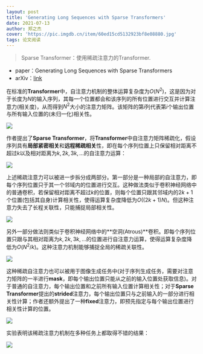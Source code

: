 ```yaml
---
layout: post
title: 'Generating Long Sequences with Sparse Transformers'
date: 2021-07-13
author: 郑之杰
cover: 'https://pic.imgdb.cn/item/60ed15cd5132923bf8e08880.jpg'
tags: 论文阅读
---
```


> Sparse Transformer：使用稀疏注意力的Transformer.

- paper：Generating Long Sequences with Sparse Transformers
- arXiv：[link](https://arxiv.org/abs/1904.10509)

在标准的**Transformer**中，自注意力机制的整体运算复杂度为$O(N^2)$，这是因为对于长度为$N$的输入序列，其每一个位置都会和该序列的所有位置进行交互并计算注意力(相关度)，从而得到$N^2$大小的注意力矩阵。该矩阵的第$i$列代表第$i$个输出位置与所有输入位置的(未归一化)相关性。

![](https://pic.imgdb.cn/item/60ed16a45132923bf8e602d3.jpg)

作者提出了**Sparse Transformer**，将**Transformer**中自注意力矩阵稀疏化，假设序列具有**局部紧密相关**和**远程稀疏相关**性，即在每个序列位置上只保留相对距离不超过$k$以及相对距离为$k,2k,3k,...$的自注意力运算：

![](https://pic.imgdb.cn/item/60ed16c85132923bf8e6e8ad.jpg)

上述稀疏注意力可以被进一步拆分成两部分。第一部分是一种局部的自注意力，即每个序列位置只于其一个邻域内的位置进行交互。这种做法类似于卷积神经网络中的普通卷积，若保留相对距离不超过$k$的位置，则每个位置只跟其邻域内的$2k+1$个位置(包括其自身)计算相关性，使得运算复杂度降低为$O((2k+1)N)$。但这种注意力失去了长程关联性，只能捕捉局部相关性。

![](https://pic.imgdb.cn/item/60ed17095132923bf8e886a0.jpg)

另外一部分做法则类似于卷积神经网络中的**空洞(Atrous)**卷积。即每个序列位置只跟与其相对距离为$k,2k,3k,...$的位置进行自注意力运算，使得运算复杂度降低为$O(N^2/k)$。这种注意力机制能够捕捉全局的稀疏关联性。

![](https://pic.imgdb.cn/item/60ed16ea5132923bf8e7c320.jpg)

这种稀疏自注意力也可以被用于图像生成任务中(对于序列生成任务，需要对注意力矩阵的一半进行**mask**，即每个输出位置只能从之前的输入位置处获取信息)。对于普通的自注意力，每个输出位置和之前所有输入位置计算相关性；对于**Sparse Transformer**提出的**strided**注意力，每个输出位置只与之前输入的一部分进行相关性计算；作者还额外提出了一种**fixed**注意力，即预先指定与每个输出位置进行相关性计算的位置。

![](https://pic.imgdb.cn/item/60ed1c745132923bf80f980e.jpg)

实验表明该稀疏注意力机制在多种任务上都取得不错的结果：

![](https://pic.imgdb.cn/item/60ed1cfd5132923bf813b71f.jpg)